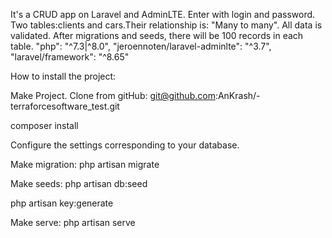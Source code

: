 It's a CRUD app on Laravel and AdminLTE.
Enter with login and password.
Two tables:clients and cars.Their relationship is: "Many to many".
All data is validated.
After migrations and seeds, there will be 100 records in each table.
"php": "^7.3|^8.0", "jeroennoten/laravel-adminlte": "^3.7", "laravel/framework": "^8.65"

How to install the project:

Make Project.
Clone from gitHub: git@github.com:AnKrash/-terraforcesoftware_test.git

composer install

Configure the settings corresponding to your database.

Make migration: php artisan migrate

Make seeds: php artisan db:seed

php artisan key:generate

Make serve: php artisan serve
